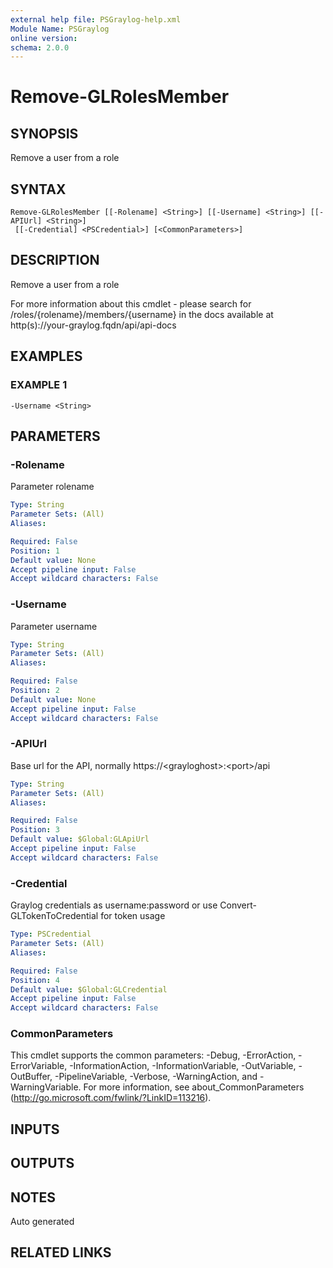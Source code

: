 ```yaml
---
external help file: PSGraylog-help.xml
Module Name: PSGraylog
online version:
schema: 2.0.0
---
```


# Remove-GLRolesMember

## SYNOPSIS
Remove a user from a role

## SYNTAX

```
Remove-GLRolesMember [[-Rolename] <String>] [[-Username] <String>] [[-APIUrl] <String>]
 [[-Credential] <PSCredential>] [<CommonParameters>]
```

## DESCRIPTION
Remove a user from a role


For more information about this cmdlet - please search for /roles/{rolename}/members/{username} in the docs available at http(s)://your-graylog.fqdn/api/api-docs

## EXAMPLES

### EXAMPLE 1
```
-Username <String>
```

## PARAMETERS

### -Rolename
Parameter rolename

```yaml
Type: String
Parameter Sets: (All)
Aliases:

Required: False
Position: 1
Default value: None
Accept pipeline input: False
Accept wildcard characters: False
```

### -Username
Parameter username

```yaml
Type: String
Parameter Sets: (All)
Aliases:

Required: False
Position: 2
Default value: None
Accept pipeline input: False
Accept wildcard characters: False
```

### -APIUrl
Base url for the API, normally https://\<grayloghost\>:\<port\>/api

```yaml
Type: String
Parameter Sets: (All)
Aliases:

Required: False
Position: 3
Default value: $Global:GLApiUrl
Accept pipeline input: False
Accept wildcard characters: False
```

### -Credential
Graylog credentials as username:password or use Convert-GLTokenToCredential for token usage

```yaml
Type: PSCredential
Parameter Sets: (All)
Aliases:

Required: False
Position: 4
Default value: $Global:GLCredential
Accept pipeline input: False
Accept wildcard characters: False
```

### CommonParameters
This cmdlet supports the common parameters: -Debug, -ErrorAction, -ErrorVariable, -InformationAction, -InformationVariable, -OutVariable, -OutBuffer, -PipelineVariable, -Verbose, -WarningAction, and -WarningVariable. For more information, see about_CommonParameters (http://go.microsoft.com/fwlink/?LinkID=113216).

## INPUTS

## OUTPUTS

## NOTES
Auto generated

## RELATED LINKS
